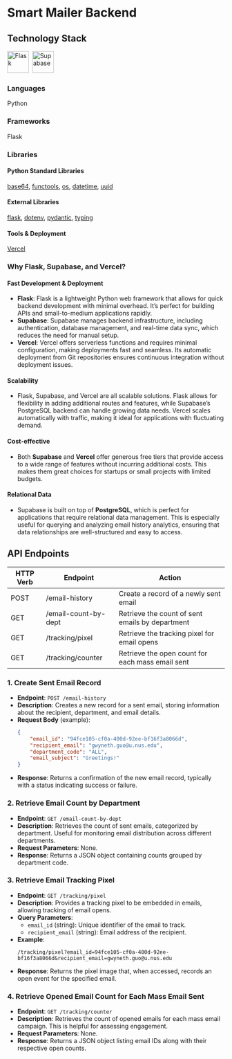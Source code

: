 # Smart Mailer Backend

## Technology Stack
<img height="50" alt="Flask" src="https://cdn.jsdelivr.net/gh/devicons/devicon@latest/icons/flask/flask-original.svg" />&nbsp;
<img height="50" alt="Supabase" src="https://github.com/user-attachments/assets/e40fc76b-c8d8-47c3-bb53-c7795abaf596" />&nbsp;
### Languages
Python
### Frameworks
Flask
### Libraries
#### Python Standard Libraries
[base64](https://docs.python.org/3/library/base64.html), [functools](https://docs.python.org/3/library/functools.html), [os](https://docs.python.org/3/library/os.html), [datetime](https://docs.python.org/3/library/datetime.html), [uuid](https://docs.python.org/3/library/uuid.html)
#### External Libraries
[flask](https://pypi.org/project/Flask/), [dotenv](https://pypi.org/project/python-dotenv/), [pydantic](https://pypi.org/project/pydantic/), [typing](https://pypi.org/project/typing/)
#### Tools & Deployment
[Vercel](https://vercel.com)

### Why Flask, Supabase, and Vercel?

#### **Fast Development & Deployment**
- **Flask**: Flask is a lightweight Python web framework that allows for quick backend development with minimal overhead. It’s perfect for building APIs and small-to-medium applications rapidly.
- **Supabase**: Supabase manages backend infrastructure, including authentication, database management, and real-time data sync, which reduces the need for manual setup.
- **Vercel**: Vercel offers serverless functions and requires minimal configuration, making deployments fast and seamless. Its automatic deployment from Git repositories ensures continuous integration without deployment issues.

#### **Scalability**
- Flask, Supabase, and Vercel are all scalable solutions. Flask allows for flexibility in adding additional routes and features, while Supabase’s PostgreSQL backend can handle growing data needs. Vercel scales automatically with traffic, making it ideal for applications with fluctuating demand.

#### **Cost-effective**
- Both **Supabase** and **Vercel** offer generous free tiers that provide access to a wide range of features without incurring additional costs. This makes them great choices for startups or small projects with limited budgets.

#### **Relational Data**
- Supabase is built on top of **PostgreSQL**, which is perfect for applications that require relational data management. This is especially useful for querying and analyzing email history analytics, ensuring that data relationships are well-structured and easy to access.


## API Endpoints
| HTTP Verb | Endpoint            | Action                                      |
| --------- | ------------------- | -------------------------------------------- |
| POST      | /email-history      | Create a record of a newly sent email        |
| GET       | /email-count-by-dept| Retrieve the count of sent emails by department |
| GET       | /tracking/pixel     | Retrieve the tracking pixel for email opens  |
| GET       | /tracking/counter   | Retrieve the open count for each mass email sent |

### 1. Create Sent Email Record
- **Endpoint**: `POST /email-history`
- **Description**: Creates a new record for a sent email, storing information about the recipient, department, and email details.
- **Request Body** (example):
    ```json
    {
        "email_id": "94fce105-cf0a-400d-92ee-bf16f3a8066d",
        "recipient_email": "gwyneth.guo@u.nus.edu",
        "department_code": "ALL",
        "email_subject": "Greetings!"
    }
    ```
- **Response**: Returns a confirmation of the new email record, typically with a status indicating success or failure.

### 2. Retrieve Email Count by Department
- **Endpoint**: `GET /email-count-by-dept`
- **Description**: Retrieves the count of sent emails, categorized by department. Useful for monitoring email distribution across different departments.
- **Request Parameters**: None.
- **Response**: Returns a JSON object containing counts grouped by department code.

### 3. Retrieve Email Tracking Pixel
- **Endpoint**: `GET /tracking/pixel`
- **Description**: Provides a tracking pixel to be embedded in emails, allowing tracking of email opens.
- **Query Parameters**:
    - `email_id` (string): Unique identifier of the email to track.
    - `recipient_email` (string): Email address of the recipient.
- **Example**:
    ```
    /tracking/pixel?email_id=94fce105-cf0a-400d-92ee-bf16f3a8066d&recipient_email=gwyneth.guo@u.nus.edu
    ```
- **Response**: Returns the pixel image that, when accessed, records an open event for the specified email.

### 4. Retrieve Opened Email Count for Each Mass Email Sent
- **Endpoint**: `GET /tracking/counter`
- **Description**: Retrieves the count of opened emails for each mass email campaign. This is helpful for assessing engagement.
- **Request Parameters**: None.
- **Response**: Returns a JSON object listing email IDs along with their respective open counts.
